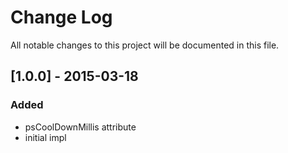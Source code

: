 # Change Log

All notable changes to this project will be documented in this file.

## [1.0.0] - 2015-03-18
### Added

- psCoolDownMillis attribute
- initial impl